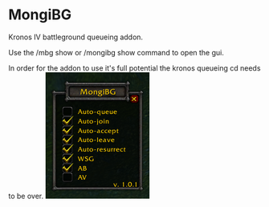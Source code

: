 # MongiBG
Kronos IV battleground queueing addon.

Use the /mbg show or /mongibg show command to open the gui.

In order for the addon to use it's full potential the kronos queueing cd needs to be over.
![alt text](https://github.com/krasbulle/MongiBG/blob/master/MongiBG.png?raw=true)
